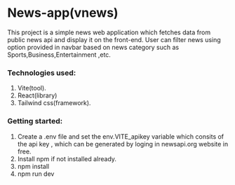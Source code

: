 # News-app(vnews)
This project is a simple news web application which fetches data from public news api and display it on the front-end.
User can filter news using option provided in navbar based on news category such as Sports,Business,Entertainment ,etc.

 ### Technologies used:
 1) Vite(tool).
 2) React(library)
 3) Tailwind css(framework).

### Getting started:
1) Create a .env file and set the env.VITE_apikey variable which consits of the api key , which can be generated by loging in newsapi.org website in free.
2) Install npm if not installed already.
3) npm install 
4) npm run dev